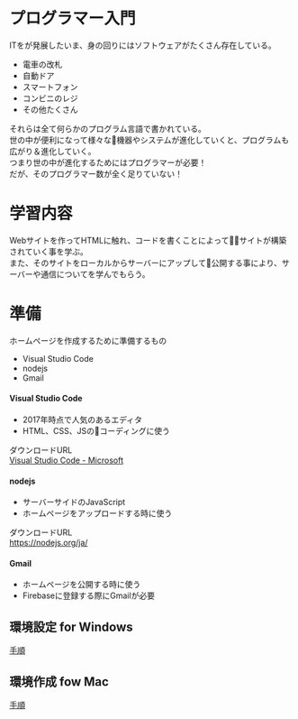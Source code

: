 # プログラマー入門

ITをが発展したいま、身の回りにはソフトウェアがたくさん存在している。
- 電車の改札
- 自動ドア
- スマートフォン
- コンビニのレジ
- その他たくさん

それらは全て何らかのプログラム言語で書かれている。  
世の中が便利になって様々な機器やシステムが進化していくと、プログラムも広がり＆進化していく。  
つまり世の中が進化するためにはプログラマーが必要！  
だが、そのプログラマー数が全く足りていない！

# 学習内容

Webサイトを作ってHTMLに触れ、コードを書くことによってサイトが構築されていく事を学ぶ。  
また、そのサイトをローカルからサーバーにアップして公開する事により、サーバーや通信についてを学んでもらう。

# 準備

ホームページを作成するために準備するもの

- Visual Studio Code
- nodejs
- Gmail


#### Visual Studio Code
- 2017年時点で人気のあるエディタ
- HTML、CSS、JSのコーディングに使う

ダウンロードURL  
[Visual Studio Code - Microsoft](https://www.microsoft.com/ja-jp/dev/products/code-vs.aspx)

#### nodejs
- サーバーサイドのJavaScript
- ホームページをアップロードする時に使う

ダウンロードURL  
https://nodejs.org/ja/

#### Gmail
- ホームページを公開する時に使う
- Firebaseに登録する際にGmailが必要

## 環境設定 for Windows

[手順](./環境作成_Windows.md)

## 環境作成 fow Mac

[手順](./環境作成_Mac.md)
